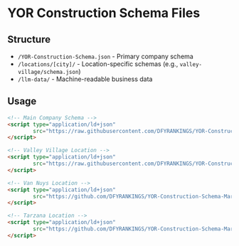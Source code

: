 # YOR Construction Schema Files

## Structure
- `/YOR-Construction-Schema.json` - Primary company schema
- `/locations/[city]/` - Location-specific schemas (e.g., `valley-village/schema.json`)
- `/llm-data/` - Machine-readable business data

## Usage
```html
<!-- Main Company Schema -->
<script type="application/ld+json" 
        src="https://raw.githubusercontent.com/DFYRANKINGS/YOR-Construction-Schema-Markup/main/organization/YOR-Construction-Schema.json">
</script>

<!-- Valley Village Location -->
<script type="application/ld+json" 
        src="https://raw.githubusercontent.com/DFYRANKINGS/YOR-Construction-Schema-Markup/main/locations/valley-village/schema.json">
</script>

<!-- Van Nuys Location -->
<script type="application/ld+json" 
        src="https://github.com/DFYRANKINGS/YOR-Construction-Schema-Markup/blob/main/locations/van-nuys/schema.json">
</script>

<!-- Tarzana Location -->
<script type="application/ld+json" 
        src="https://github.com/DFYRANKINGS/YOR-Construction-Schema-Markup/blob/main/locations/tarzana/schema.json">
</script>
